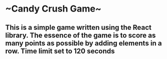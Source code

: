 <h1>~Candy Crush Game~ </h1>
<h2> This is a simple game written using the React library.
  The essence of the game is to score as many points as possible by adding elements in a row. 
  Time limit set to 120 seconds </h2>
